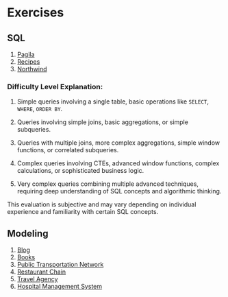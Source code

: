 # Exercises

## SQL

1. [Pagila](SQL/01-pagila.md)
2. [Recipes](SQL/02-recettes.md)
3. [Northwind](SQL/03-northwind.md)

### Difficulty Level Explanation:

1. Simple queries involving a single table, basic operations like `SELECT`, `WHERE`, `ORDER BY`.

2. Queries involving simple joins, basic aggregations, or simple subqueries.

3. Queries with multiple joins, more complex aggregations, simple window functions, or correlated subqueries.

4. Complex queries involving CTEs, advanced window functions, complex calculations, or sophisticated business logic.

5. Very complex queries combining multiple advanced techniques, requiring deep understanding of SQL concepts and
   algorithmic thinking.

This evaluation is subjective and may vary depending on individual experience and familiarity with certain SQL concepts.

## Modeling

1. [Blog](ERD/01-blog.md)
2. [Books](ERD/02-livres.md)
3. [Public Transportation Network](ERD/03-transport.md)
4. [Restaurant Chain](ERD/04-restaurants.md)
5. [Travel Agency](ERD/05-voyages.md)
6. [Hospital Management System](ERD/06-hopital.md)

